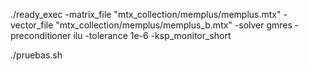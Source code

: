 ./ready_exec -matrix_file "mtx_collection/memplus/memplus.mtx" -vector_file "mtx_collection/memplus/memplus_b.mtx" -solver gmres -preconditioner ilu -tolerance 1e-6 -ksp_monitor_short 

./pruebas.sh

[1]:http://math.nist.gov/MatrixMarket/
[2]:http://www.cise.ufl.edu/research/sparse/matrices/
[3]:http://www.mcs.anl.gov/petsc/
